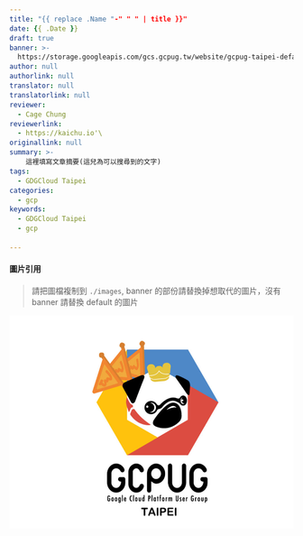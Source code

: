 ```yaml
---
title: "{{ replace .Name "-" " " | title }}"
date: {{ .Date }}
draft: true
banner: >-
  https://storage.googleapis.com/gcs.gcpug.tw/website/gcpug-taipei-default-banner.jpg
author: null
authorlink: null
translator: null
translatorlink: null
reviewer:
  - Cage Chung
reviewerlink:
  - https://kaichu.io'\
originallink: null
summary: >-
    這裡填寫文章摘要(這兒為可以搜尋到的文字)
tags:
  - GDGCloud Taipei
categories:
  - gcp
keywords:
  - GDGCloud Taipei
  - gcp

---
```


#### 圖片引用
> 請把圖檔複制到 `./images`, banner 的部份請替換掉想取代的圖片，沒有 banner 請替換 default 的圖片

![](./images/gcpug-taipei-default-banner.jpg)